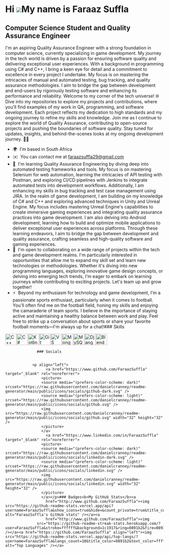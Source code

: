 Hi ![](https://user-images.githubusercontent.com/18350557/176309783-0785949b-9127-417c-8b55-ab5a4333674e.gif)My name is Faraaz Suffla
=====================================================================================================================================

Computer Science Student and Quality Assurance Engineer
-------------------------------------------------------

I'm an aspiring Quality Assurance Engineer with a strong foundation in computer science, currently specializing in game development. My journey in the tech world is driven by a passion for ensuring software quality and delivering exceptional user experiences. With a background in programming using C# and C++, I bring a keen eye for detail and a commitment to excellence in every project I undertake. My focus is on mastering the intricacies of manual and automated testing, bug tracking, and quality assurance methodologies. I aim to bridge the gap between development and end-users by rigorously testing software and enhancing its performance and reliability. Welcome to my corner of the tech universe! 🌐 Dive into my repositories to explore my projects and contributions, where you'll find examples of my work in QA, programming, and software development. Each project reflects my dedication to high standards and my ongoing journey to refine my skills and knowledge. Join me as I continue to explore the world of Quality Assurance, contributing to open-source projects and pushing the boundaries of software quality. Stay tuned for updates, insights, and behind-the-scenes looks at my ongoing development journey. 🚀✨

*   🌍  I'm based in South Africa
*   ✉️  You can contact me at [faraazsuffla29@gmail.com](mailto:faraazsuffla29@gmail.com)
*   🧠  I'm learning Quality Assurance Engineering by diving deep into automated testing frameworks and tools. My focus is on mastering Selenium for web automation, learning the intricacies of API testing with Postman, and exploring CI/CD pipelines with Jenkins to integrate automated tests into development workflows. Additionally, I am enhancing my skills in bug tracking and test case management using JIRA. In the realm of game development, I am building on my knowledge of C# and C++ and exploring advanced techniques in Unity and Unreal Engine. My focus includes mastering Unreal Engine's capabilities to create immersive gaming experiences and integrating quality assurance practices into game development. I am also delving into Android development, learning how to build and optimize mobile applications to deliver exceptional user experiences across platforms. Through these learning endeavors, I aim to bridge the gap between development and quality assurance, crafting seamless and high-quality software and gaming experiences.
*   🤝  I'm open to collaborating on a wide range of projects within the tech and game development realms. I'm particularly interested in opportunities that allow me to expand my skill set and learn new technologies or methodologies. Whether it's diving into new programming languages, exploring innovative game design concepts, or delving into emerging tech trends, I'm eager to embark on learning journeys while contributing to exciting projects. Let's team up and grow together!
*   ⚡  Beyond my enthusiasm for technology and game development, I'm a passionate sports enthusiast, particularly when it comes to football. You'll often find me on the football field, honing my skills and enjoying the camaraderie of team sports. I believe in the importance of staying active and maintaining a healthy balance between work and play. Feel free to strike up a conversation about sports or share your favorite football moments—I'm always up for a chat!### Skills 
<p align="left">
<a href="https://docs.microsoft.com/en-us/cpp/?view=msvc-170" target="_blank" rel="noreferrer"><img src="https://raw.githubusercontent.com/danielcranney/readme-generator/main/public/icons/skills/cplusplus-colored.svg" width="36" height="36" alt="C++" /></a><a href="https://docs.microsoft.com/en-us/dotnet/csharp/" target="_blank" rel="noreferrer"><img src="https://raw.githubusercontent.com/danielcranney/readme-generator/main/public/icons/skills/csharp-colored.svg" width="36" height="36" alt="C#" /></a><a href="https://kotlinlang.org/" target="_blank" rel="noreferrer"><img src="https://raw.githubusercontent.com/danielcranney/readme-generator/main/public/icons/skills/kotlin-colored.svg" width="36" height="36" alt="Kotlin" /></a><a href="https://git-scm.com/" target="_blank" rel="noreferrer"><img src="https://raw.githubusercontent.com/danielcranney/readme-generator/main/public/icons/skills/git-colored.svg" width="36" height="36" alt="Git" /></a><a href="https://code.visualstudio.com/" target="_blank" rel="noreferrer"><img src="https://raw.githubusercontent.com/danielcranney/readme-generator/main/public/icons/skills/visualstudiocode.svg" width="36" height="36" alt="VS Code" /></a><a href="https://www.mongodb.com/" target="_blank" rel="noreferrer"><img src="https://raw.githubusercontent.com/danielcranney/readme-generator/main/public/icons/skills/mongodb-colored.svg" width="36" height="36" alt="MongoDB" /></a><a href="https://www.mysql.com/" target="_blank" rel="noreferrer"><img src="https://raw.githubusercontent.com/danielcranney/readme-generator/main/public/icons/skills/mysql-colored.svg" width="36" height="36" alt="MySQL" /></a><a href="https://www.djangoproject.com/" target="_blank" rel="noreferrer"><img src="https://raw.githubusercontent.com/danielcranney/readme-generator/main/public/icons/skills/django-colored.svg" width="36" height="36" alt="Django" /></a><a href="https://www.blender.org/" target="_blank" rel="noreferrer"><img src="https://raw.githubusercontent.com/danielcranney/readme-generator/main/public/icons/skills/blender-colored.svg" width="36" height="36" alt="Blender" /></a>
                    </p>
                    
                  ### Socials
                  
                  
                <p align="left">
                      <a href="https://www.github.com/FaraazSuffla" target="_blank" rel="noreferrer">
                    <picture>
                    <source media="(prefers-color-scheme: dark)" srcset="https://raw.githubusercontent.com/danielcranney/readme-generator/main/public/icons/socials/github-dark.svg" />
                    <source media="(prefers-color-scheme: light)" srcset="https://raw.githubusercontent.com/danielcranney/readme-generator/main/public/icons/socials/github.svg" />
                    <img src="https://raw.githubusercontent.com/danielcranney/readme-generator/main/public/icons/socials/github.svg" width="32" height="32" />
                    </picture>
                    </a>
                      <a href="https://www.linkedin.com/in/FaraazSuffla" target="_blank" rel="noreferrer">
                    <picture>
                    <source media="(prefers-color-scheme: dark)" srcset="https://raw.githubusercontent.com/danielcranney/readme-generator/main/public/icons/socials/linkedin-dark.svg" />
                    <source media="(prefers-color-scheme: light)" srcset="https://raw.githubusercontent.com/danielcranney/readme-generator/main/public/icons/socials/linkedin.svg" />
                    <img src="https://raw.githubusercontent.com/danielcranney/readme-generator/main/public/icons/socials/linkedin.svg" width="32" height="32" />
                    </picture>
                    </a></p>### Badges<b>My GitHub Stats</b><a
                      href="http://www.github.com/FaraazSuffla"><img src="https://github-readme-stats.vercel.app/api?username=FaraazSuffla&show_icons=true&hide=&count_private=true&title_color=0891b2&text_color=ffffff&icon_color=0891b2&bg_color=1c1917&hide_border=true&show_icons=true" alt="FaraazSuffla's GitHub stats" /></a><a
                      href="http://www.github.com/FaraazSuffla"><img
                  src="https://github-readme-streak-stats.herokuapp.com/?user=FaraazSuffla&stroke=ffffff&background=1c1917&ring=0891b2&fire=0891b2&currStreakNum=ffffff&currStreakLabel=0891b2&sideNums=ffffff&sideLabels=ffffff&dates=ffffff&hide_border=true" /></a><a href="https://github.com/FaraazSuffla" align="left"><img src="https://github-readme-stats.vercel.app/api/top-langs/?username=FaraazSuffla&langs_count=10&title_color=0891b2&text_color=ffffff&icon_color=0891b2&bg_color=1c1917&hide_border=true&locale=en&custom_title=Top%20%Languages" alt="Top Languages" /></a>
